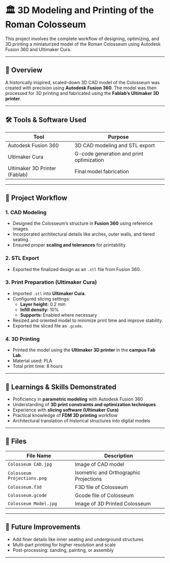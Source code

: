 # 🏛️ 3D Modeling and Printing of the Roman Colosseum

This project involves the complete workflow of designing, optimizing, and 3D printing a miniaturized model of the Roman Colosseum using Autodesk Fusion 360 and Ultimaker Cura.

---

## 📐 Overview

A historically inspired, scaled-down 3D CAD model of the Colosseum was created with precision using **Autodesk Fusion 360**. The model was then processed for 3D printing and fabricated using the **Fablab’s Ultimaker 3D printer**.

---

## 🛠 Tools & Software Used

| Tool              | Purpose                             |
|-------------------|-------------------------------------|
| Autodesk Fusion 360 | 3D CAD modeling and STL export     |
| Ultimaker Cura     | G-code generation and print optimization |
| Ultimaker 3D Printer (Fablab) | Final model fabrication      |

---

## 📂 Project Workflow

### 1. CAD Modeling
- Designed the Colosseum’s structure in **Fusion 360** using reference images.
- Incorporated architectural details like arches, outer walls, and tiered seating.
- Ensured proper **scaling and tolerances** for printability.

### 2. STL Export
- Exported the finalized design as an `.stl` file from Fusion 360.

### 3. Print Preparation (Ultimaker Cura)
- Imported `.stl` into **Ultimaker Cura**.
- Configured slicing settings:
  - **Layer height:** 0.2 mm
  - **Infill density:** 10%
  - **Supports:** Enabled where necessary
- Resized and oriented model to minimize print time and improve stability.
- Exported the sliced file as `.gcode`.

### 4. 3D Printing
- Printed the model using the **Ultimaker 3D printer** in the **campus Fab Lab**.
- Material used: PLA
- Total print time: 8 hours

---

## 🧠 Learnings & Skills Demonstrated

- Proficiency in **parametric modeling** with Autodesk Fusion 360
- Understanding of **3D print constraints and optimization techniques**
- Experience with **slicing software (Ultimaker Cura)**
- Practical knowledge of **FDM 3D printing** workflow
- Architectural translation of historical structures into digital models

---

## 📎 Files

| File Name            | Description                       |
|----------------------|-----------------------------------|
| `Colosseum CAD.jpg`| Image of CAD model |
| `Colosseum Projections.png`| Isometric and Orthographic Projections |
| `Colosseum.f3d`| F3D file of Colosseum |
| `Colosseum.gcode`| Gcode file of Colosseum |
| `Colosseum Model.jpg`| Image of 3D Printed Colosseum |
---

## 📌 Future Improvements

- Add finer details like inner seating and underground structures
- Multi-part printing for higher resolution and scale
- Post-processing: sanding, painting, or assembly

---
